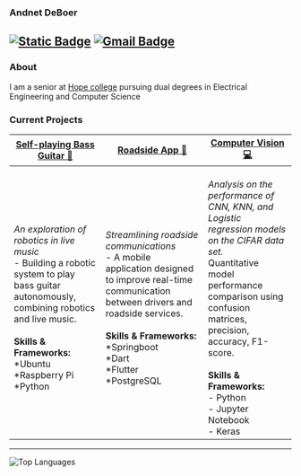 ### Andnet DeBoer
[![Static Badge](https://img.shields.io/badge/-LinkedIn-blue?style=flat-square&logo=Linkedin&logoColor=white&link=https://www.linkedin.com/in/andnetdeboer/)](https://www.linkedin.com/in/andnetdeboer/)
[![Gmail Badge](https://img.shields.io/badge/-deboerandnet@gmail.com-c14438?style=flat-square&logo=Gmail&logoColor=white&link=mailto:deboerandnet@gmail.com)](mailto:deboerandnet@gmail.com)
---------------------------------------------------------------------------------------------------------------------------------------------------------------------------------
### About
I am a senior at [Hope college](https://hope.edu/) pursuing dual degrees in Electrical Engineering and Computer Science

### Current Projects

| **[Self-playing Bass Guitar 🎸](https://github.com/andnet-deboer/ENGS-451---Senior-Capstone-Project)** | **[Roadside App 🚚](https://github.com/RoadsideApp)**  | **[Computer Vision 💻](https://github.com/michaelstag/395-Project-Final)**  |
|--------------|-----------------------------|----------------------|
| <br><em>_An exploration of robotics in live music_</em><br>- Building a robotic system to play bass guitar autonomously, combining robotics and live music.<br><br><b>Skills & Frameworks:</b><br> *Ubuntu<br> *Raspberry Pi<br> *Python | <br><em>_Streamlining roadside communications_</em><br>- A mobile application designed to improve real-time communication between drivers and roadside services.<br><br><b>Skills & Frameworks:</b><br> *Springboot<br> *Dart<br> *Flutter<br> *PostgreSQL | <br><em>_Analysis on the performance of CNN, KNN, and Logistic regression models on the CIFAR data set._</em><br> Quantitative model performance comparison using confusion matrices, precision, accuracy, F1-score.<br><br><b>Skills & Frameworks:</b><br>- Python<br>- Jupyter Notebook<br>- Keras |

---------------------------------------------------------------------------------------------------------------------------------------------------------------------------------

[//]: # "![github stats](https://github-readme-stats.vercel.app/api?username=andnet-deboer&show_icons=true)"
[//]: # "![GitHub Streak](https://github-readme-streak-stats.herokuapp.com/?user=andnet-deboer&height=200)"
![Top Languages](https://github-readme-stats.vercel.app/api/top-langs/?username=andnet-deboer&layout=compact&langs_count=5&hide_title=true&height=200)



[//]: # "---------------------------------------------------------------------------------------------------------------------------------------------------------------------------------"
